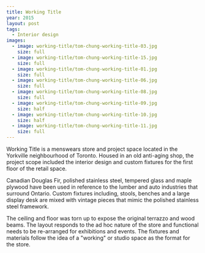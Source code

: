 ```yaml
---
title: Working Title
year: 2015
layout: post
tags:
  - Interior design
images:
  - image: working-title/tom-chung-working-title-03.jpg
    size: full
  - image: working-title/tom-chung-working-title-15.jpg
    size: full
  - image: working-title/tom-chung-working-title-01.jpg
    size: full
  - image: working-title/tom-chung-working-title-06.jpg
    size: full
  - image: working-title/tom-chung-working-title-08.jpg
    size: full
  - image: working-title/tom-chung-working-title-09.jpg
    size: half
  - image: working-title/tom-chung-working-title-10.jpg
    size: half
  - image: working-title/tom-chung-working-title-11.jpg
    size: full
---
```


Working Title is a menswears store and project space located in the Yorkville neighbourhood of Toronto. Housed in an old anti-aging shop, the project scope included the interior design and custom fixtures for the first floor of the retail space.

Canadian Douglas Fir, polished stainless steel, tempered glass and maple plywood have been used in reference to the lumber and auto industries that surround Ontario. Custom fixtures including, stools, benches and a large display desk are mixed with vintage pieces that mimic the polished stainless steel framework.

The ceiling and floor was torn up to expose the original terrazzo and wood beams. The layout responds to the ad hoc nature of the store and functional needs to be re-arranged for exhibitions and events. The fixtures and materials follow the idea of a "working" or studio space as the format for the store.